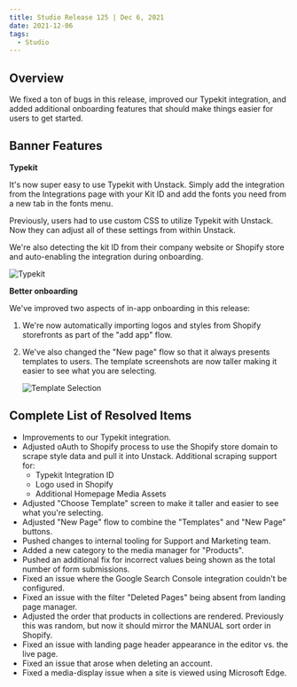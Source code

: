 ```yaml
---
title: Studio Release 125 | Dec 6, 2021
date: 2021-12-06
tags:
  - Studio
---
```


## Overview

We fixed a ton of bugs in this release, improved our Typekit integration, and added additional onboarding features that
should make things easier for users to get started.

## Banner Features

**Typekit**

It's now super easy to use Typekit with Unstack. Simply add the integration from the Integrations page with your Kit ID
and add the fonts you need from a new tab in the fonts menu.

Previously, users had to use custom CSS to utilize Typekit with Unstack. Now they can adjust all of these settings from
within Unstack.

We're also detecting the kit ID from their company website or Shopify store and auto-enabling the integration during
onboarding.

![Typekit](/assets/studio/Screen_Shot_2021-11-30_at_4.00.27_PM.png)

**Better onboarding**

We've improved two aspects of in-app onboarding in this release:

1. We're now automatically importing logos and styles from Shopify storefronts as part of the "add app" flow.
2. We've also changed the "New page" flow so that it always presents templates to users. The template screenshots are
   now taller making it easier to see what you are selecting.

   ![Template Selection](/assets/studio/Choose_template.png)

## Complete List of Resolved Items

* Improvements to our Typekit integration.
* Adjusted oAuth to Shopify process to use the Shopify store domain to scrape style data and pull it into Unstack.
  Additional scraping support for:
    + Typekit Integration ID
    + Logo used in Shopify
    + Additional Homepage Media Assets
* Adjusted "Choose Template" screen to make it taller and easier to see what you're selecting.
* Adjusted "New Page" flow to combine the "Templates" and "New Page" buttons.
* Pushed changes to internal tooling for Support and Marketing team.
* Added a new category to the media manager for "Products".
* Pushed an additional fix for incorrect values being shown as the total number of form submissions.
* Fixed an issue where the Google Search Console integration couldn't be configured.
* Fixed an issue with the filter "Deleted Pages" being absent from landing page manager.
* Adjusted the order that products in collections are rendered. Previously this was random, but now it should mirror the
  MANUAL sort order in Shopify.
* Fixed an issue with landing page header appearance in the editor vs. the live page.
* Fixed an issue that arose when deleting an account.
* Fixed a media-display issue when a site is viewed using Microsoft Edge.
